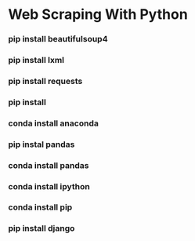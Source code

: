 # Web Scraping With Python


### pip install beautifulsoup4
### pip install lxml
### pip install requests
### pip install
### conda install anaconda
### pip instal pandas
### conda install pandas
### conda install ipython
### conda install pip
### pip install django
